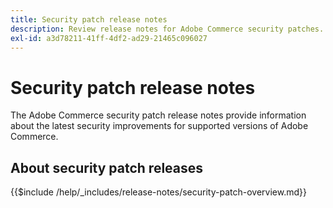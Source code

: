 ```yaml
---
title: Security patch release notes
description: Review release notes for Adobe Commerce security patches.
exl-id: a3d78211-41ff-4df2-ad29-21465c096027
---
```


# Security patch release notes

The Adobe Commerce security patch release notes provide information about the latest security improvements for supported versions of Adobe Commerce.

## About security patch releases

{{$include /help/_includes/release-notes/security-patch-overview.md}}

<!-- Last updated from includes: 2025-10-09 22:53:22 -->
